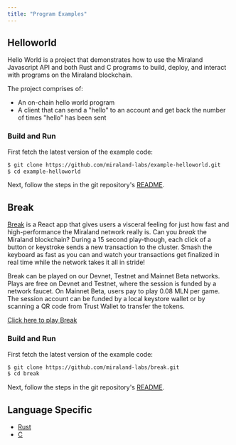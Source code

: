 ```yaml
---
title: "Program Examples"
---
```


## Helloworld

Hello World is a project that demonstrates how to use the Miraland Javascript API
and both Rust and C programs to build, deploy, and interact with programs on the
Miraland blockchain.

The project comprises of:

- An on-chain hello world program
- A client that can send a "hello" to an account and get back the number of
  times "hello" has been sent

### Build and Run

First fetch the latest version of the example code:

```bash
$ git clone https://github.com/miraland-labs/example-helloworld.git
$ cd example-helloworld
```

Next, follow the steps in the git repository's
[README](https://github.com/miraland-labs/example-helloworld/blob/master/README.md).

## Break

[Break](https://break.miraland.top/) is a React app that gives users a visceral
feeling for just how fast and high-performance the Miraland network really is. Can
you _break_ the Miraland blockchain? During a 15 second play-though, each click of
a button or keystroke sends a new transaction to the cluster. Smash the keyboard
as fast as you can and watch your transactions get finalized in real time while
the network takes it all in stride!

Break can be played on our Devnet, Testnet and Mainnet Beta networks. Plays are
free on Devnet and Testnet, where the session is funded by a network faucet. On
Mainnet Beta, users pay to play 0.08 MLN per game. The session account can be
funded by a local keystore wallet or by scanning a QR code from Trust Wallet to
transfer the tokens.

[Click here to play Break](https://break.miraland.top/)

### Build and Run

First fetch the latest version of the example code:

```bash
$ git clone https://github.com/miraland-labs/break.git
$ cd break
```

Next, follow the steps in the git repository's
[README](https://github.com/miraland-labs/break/blob/master/README.md).

## Language Specific

- [Rust](developing-rust.md#examples)
- [C](developing-c.md#examples)

